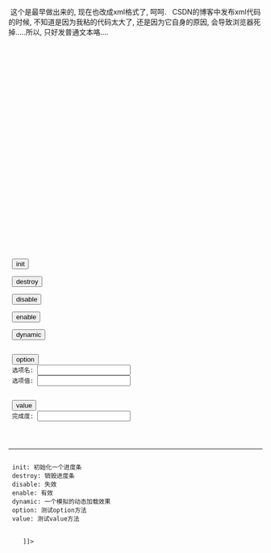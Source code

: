  这个是最早做出来的, 现在也改成xml格式了, 呵呵.
 
CSDN的博客中发布xml代码的时候, 不知道是因为我粘的代码太大了, 还是因为它自身的原因, 会导致浏览器死掉.....所以, 只好发普通文本咯....
 
 
<?xml version="1.0" encoding="UTF-8" ?>
<!--
注意事项:
 1. 以下格式为既定的格式, 为了统一性, 需要修改时, 大家商议
 2. 格式中的所有项都是选填, 如果没有, 不写就是了.
 3. 由于是XML格式的, 所以, 所有标签中间填写文本的地方(最重要是代码, 一定要加, 不然以后解析有困难), 都需要加上<![CDATA[这中间写内容]]>
 4. 翻译过程中, 一块对应的是一个<translate />标签.
 5. 希望大家工作愉快.
 -->
<project>
 <translate item="progressbar" version="7.1">
  <translators>
   <translator nickname="selfimpr" name="雷果国" mail="[lgg860911@yahoo.com.cn](mailto:lgg860911@yahoo.com.cn)" homepage="[http://blog.csdn.net/lgg201](http://blog.csdn.net/lgg201)" qq="285821471" />
  </translators>
  <relatives>
   <depend isitem="false">
    <name><![CDATA[jquery]]></name>
    <description><![CDATA[jquery的核心库]]></description>
    <url><![CDATA[http://docs.jquery.com]]></url>
   </depend>
   <depend isitem="false">
    <name><![CDATA[jquery.ui.core]]></name>
    <description><![CDATA[jquery.ui的核心库]]></description>
    <url><![CDATA[http://jqueryui.com/demos]]></url>
   </depend>
  </relatives>
  <overview>
   <original><![CDATA[
进度条用来设计展现当前一个进度的完成百分比. 进度条的长度在满足默认父容器情况下可以通过CSS灵活改变.
 该进度条是一个精确的精度条, 也就是说需要在系统能够保证精确改变当前完成状态时使用.如果不能计算到精确的完成百分比状态, 模糊的进度条(很快会加入)或spinner animation可以带来更好的用户体验
]]></original>
  </overview>
  <options>
   <option name="value" default="0">
    <types>
     <type name="数字">
     </type>
    </types>
    <description><![CDATA[用来设置进度条初始化时候的完成比.]]></description>
    <demos>
     <demo>
      <comment><![CDATA[初始化]]></comment>
      <code><![CDATA[$('.selector').progressbar({value: 37});]]></code>
     </demo>
     <demo>
      <comment><![CDATA[获取属性值]]></comment>
      <code><![CDATA[var value = $('.selector').progressbar('option', 'value');
]]></code>
     </demo>
     <demo>
      <comment><![CDATA[设置属性值]]></comment>
      <code><![CDATA[$('.selector').progressbar('option', 'value', 37);]]></code>
     </demo>
    </demos>
   </option>
  </options>
  <events>
   <event name="change">
    <trigger><![CDATA[processbar的value发生改变]]></trigger>
    <arguments>
     <argument name="event">
      <![CDATA[原生的浏览器事件.]]>
     </argument>
     <argument name="ui">
      <![CDATA[JQuery的ui对象]]>
     </argument>
    </arguments>
    <description><![CDATA[类型: progressbarchange]]></description>
    <demos>
     <demo>
      <comment><![CDATA[初始化时设置事件]]></comment>
      <code><![CDATA[
$("#progressbar").progressbar({
 change: function(event, ui) {
  //this等价于event.target
  alert('又完成了1%');
 }
});
      ]]></code>
     </demo>
     <demo>
      <comment><![CDATA[动态的绑定事件.  动态绑定时候, 使用的事件名就是事件的类型.]]></comment>
      <code><![CDATA[
$("#progressbar").bind('progressbarchange', function(event, ui) {
 //this等价于event.target
 alert('又完成了1%');
});
      ]]></code>
     </demo>
    </demos>
   </event>
  </events>
  <methods>
   <method name="destroy">
    <description><![CDATA[完全移除一个进度条控件, 使其回退到该元素被初始化成进度条控件之前的状态.]]></description>
    <demos>
     <demo>
      <code><![CDATA[$("#progressbar").progressbar('destroy');]]></code>
     </demo>
    </demos>
   </method>
   <method name="disable">
    <description><![CDATA[将可进度条控件样式改变成为失效, 与enable对应.]]></description>
    <demos>
     <demo>
      <code><![CDATA[$(".selector").progressbar('disable');]]></code>
     </demo>
    </demos>
   </method>
   <method name="enable">
    <description><![CDATA[将进度条控件样式改变为允许, 与disable对应.]]></description>
    <demos>
     <demo>
      <code><![CDATA[$(".selector").progressbar('enable');]]></code>
     </demo>
    </demos>
   </method>
   <method name="option">
    <arguments>
     <argument name="optionName " type="字符串"><![CDATA[选项一节中列举的所有选项名都可用]]></argument>
     <argument name="value" type="任意"><![CDATA[该选项可以接受的任意数据值.]]></argument>
    </arguments>
    <description><![CDATA[获取或设置进度条控件的选项, 第二个参数是选项名, 第三个参数是值.  如果不指定值, 就是获取, 指定值, 就是设置.  ]]></description>
    <demos>
     <demo>
      <code><![CDATA[$(".selector").progressbar('option', optionName[, value]);]]></code>
     </demo>
    </demos>
   </method>
   <method name="value">
    <description><![CDATA[获取或设置进度条控件的当前value值]]></description>
    <demos>
     <demo>
      <code><![CDATA[$(".selector").progressbar('value'[, value]);]]></code>
     </demo>
    </demos>
   </method>
  </methods>
  <theme><![CDATA[
普通的主题更改可以通过JQuery的在线主题定制方便的选定.
完全的自定义主题:ui.progressbar.css
 ui-progressbar: 影响进度条容器样式
 ui-progressbar-value: 影响进度条自身样式.
  ]]></theme>
  <demos>
   <demo>
    <description><![CDATA[
译者注: 将下面的代码直接作为一个HTML文档运行, 就可以明白它是怎么工作的了.
    ]]></description>
    <code><![CDATA[
<!doctype html>
<html lang="en">
<head>
 <title>jQuery UI Progressbar - Default functionality</title>
 <link type="text/css" href="../../themes/base/ui.all.css" rel="stylesheet" />
 <script type="text/javascript" src="../../jquery-1.3.2.js"></script>
 <script type="text/javascript" src="../../ui/ui.core.js"></script>
 <script type="text/javascript" src="../../ui/ui.progressbar.js"></script>
 <link type="text/css" href="../demos.css" rel="stylesheet" />
 <script type="text/javascript">
 $(function() { 
  var current_value = 0;
  change = function() {
   $("#progressbar").progressbar('option', 'value', current_value);
   current_value ++;
   if(current_value <= 100) {
    setTimeout('change()', 200);
   }
  };
  progressbar_dynamic = function() {
   progressbar_init();
   change();
  };
  progressbar_init = function() {
   $("#progressbar").progressbar({
    value: current_value,
    change: function(event, ui) {
     $('#number').text($(this).progressbar('option', 'value'));
     document.getElementById('number').style.position = 'relative';
     document.getElementById('number').style.left = $(this).progressbar('option', 'value') * ($('.ui-progressbar').width() / 100) - 5;
    }
   });
  };
  progressbar_destroy = function() {
   $("#progressbar").progressbar('destroy');
  };
  progressbar_disable = function() {
   $("#progressbar").progressbar('disable');
  };
  progressbar_enable = function() {
   $("#progressbar").progressbar('enable');
  };
  progressbar_option = function() {
   var option_name = $('#option_name').val();
   var option_value = $('#option_value').val();
   if(option_value) {
    $("#progressbar").progressbar('option', option_name, option_value);
   } else {
    $('#option_value').val($("#progressbar").progressbar('option', option_name));
   }
  };
  progressbar_value = function() {
   var value_value = $('#value_value').val();
   if(value_value) {
    $("#progressbar").progressbar('value', value_value);
   } else {
    $('#value_value').val($("#progressbar").progressbar('option', 'value'));
   }
  };
 });
 </script>
 <style type="text/css">
  input{height: 22px; margin: 1px 2px;}
  input[type=button]{border: none; width: 80px;}
  input[type=text]{border: 1px solid #BBBBBB; line-height: 20px;}
  #number{width: 5px;}
 </style>
</head>
<body>
 <br /><br />
 <div id="number">&nbsp;</div>
 <div id="progressbar"></div>
 <br /><br />
 <input type="button" value="init" onclick="progressbar_init();" />
 &nbsp;&nbsp;
 <input type="button" value="destroy" onclick="progressbar_destroy();" />
 &nbsp;&nbsp;
 <input type="button" value="disable" onclick="progressbar_disable();" />
 &nbsp;&nbsp;
 <input type="button" value="enable" onclick="progressbar_enable();" />
 &nbsp;&nbsp;
 <input type="button" value="dynamic" onclick="progressbar_dynamic();" />
 <br />
 <input type="button" value="option" onclick="progressbar_option();" />
 选项名: <input type="text" id="option_name" />
 选项值: <input type="text" id="option_value" />
 <br />
 <input type="button" value="value" onclick="progressbar_value();" />
 完成度: <input type="text" id="value_value" />
 <br />
 <hr />
 init: 初始化一个进度条
 destroy: 销毁进度条
 disable: 失效
 enable: 有效
 dynamic: 一个模拟的动态加载效果
 option: 测试option方法
 value: 测试value方法
</body>
</html>
    ]]></code>
   </demo>
  </demos>
  <summarize><![CDATA[
progressbar是一个用value来控制显示进度条的插件, 最关键的地方在于value属性和value方法. 用自己的程序控制改变value以显示当前进度..
  ]]></summarize>
 </translate>
</project>
